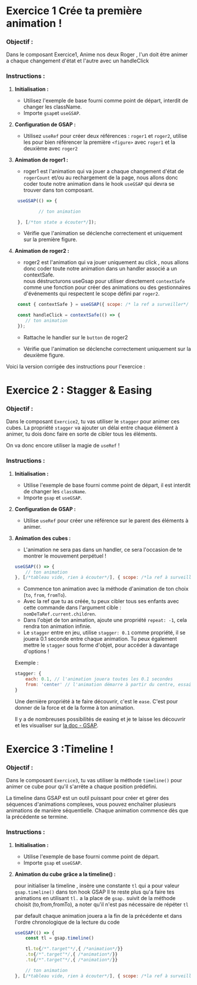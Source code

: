 # Exercice 1 Crée ta première animation ! 

### Objectif :
Dans le composant Exercice1,
Anime nos deux Roger , l'un doit être animer a chaque changement d'état et l'autre avec un handleClick 

### Instructions :

1. **Initialisation :**
   - Utilisez l'exemple de base fourni comme point de départ, interdit de changer les className.
   - Importe `gsap`et `useGSAP`.

2. **Configuration de GSAP :**
   - Utilisez `useRef` pour créer deux références : `roger1` et `roger2`, utilise les pour bien référencer la première `<figure>` avec `roger1` et la deuxième avec `roger2`

3. **Animation de roger1 :**
   - roger1 est l'animation qui va jouer a chaque changement d'état de `rogerCount` et/ou au rechargement de la page, nous allons donc coder toute notre animation dans le hook `useGSAP` qui devra se trouver dans ton composant.

   ```javascript  
    useGSAP(() => {

            // ton animation

    }, [/*ton state a écouter*/]);
    ```

   - Vérifie que l'animation se déclenche correctement et uniquement sur la première figure.

4. **Animation de roger2 :**
   - roger2 est l'animation qui va jouer uniquement au click , nous allons donc coder toute notre animation dans un handler associé a un contextSafe.  
    nous déstructurons useGsap pour utiliser directement `contextSafe` comme une fonction pour créer des animations ou des gestionnaires d'événements qui respectent le scope défini par `roger2`.

   ```javascript  
    const { contextSafe } = useGSAP({ scope: /* la ref a surveiller*/ });

    const handleClick = contextSafe(() => {
       // ton animation 
    });

    ```

    - Rattache le handler sur le `button` de roger2

   - Vérifie que l'animation se déclenche correctement uniquement sur la deuxième figure.

Voici la version corrigée des instructions pour l'exercice :

# Exercice 2 : Stagger & Easing

### Objectif :
Dans le composant `Exercice2`, tu vas utiliser le `stagger` pour animer ces cubes. La propriété `stagger` va ajouter un délai entre chaque élément à animer, tu dois donc faire en sorte de cibler tous les éléments.

On va donc encore utiliser la magie de `useRef` !

### Instructions :

1. **Initialisation :**
   - Utilise l'exemple de base fourni comme point de départ, il est interdit de changer les `className`.
   - Importe `gsap` et `useGSAP`.

2. **Configuration de GSAP :**
   - Utilise `useRef` pour créer une référence sur le parent des éléments à animer.

3. **Animation des cubes :**
   - L'animation ne sera pas dans un handler, ce sera l'occasion de te montrer le mouvement perpétuel !

    ```javascript  
    useGSAP(() => {
        // ton animation
    }, [/*tableau vide, rien à écouter*/], { scope: /*la ref à surveiller*/ });
    ```

   - Commence ton animation avec la méthode d'animation de ton choix (`to`, `from`, `fromTo`).
   - Avec la ref que tu as créée, tu peux cibler tous ses enfants avec cette commande dans l'argument cible : `nomDeTaRef.current.children`.
   - Dans l'objet de ton animation, ajoute une propriété `repeat: -1`, cela rendra ton animation infinie.
   - Le `stagger` entre en jeu, utilise `stagger: 0.1` comme propriété, il se jouera 0.1 seconde entre chaque animation. Tu peux également mettre le `stagger` sous forme d'objet, pour accéder à davantage d'options !

    Exemple :

    ```javascript
    stagger: {
        each: 0.1, // l'animation jouera toutes les 0.1 secondes
        from: 'center' // l'animation démarre à partir du centre, essaie ("start", "center", "edges", "random", ou "end")
    }
    ```

   Une dernière propriété à te faire découvrir, c'est le `ease`. C'est pour donner de la force et de la forme à ton animation.

   Il y a de nombreuses possibilités de easing et je te laisse les découvrir et les visualiser sur [la doc - GSAP](https://gsap.com/resources/getting-started/Easing).


# Exercice 3 :Timeline ! 
### Objectif :
Dans le composant `Exercice3`, tu vas utiliser la  méthode `timeline()` pour animer ce cube pour qu'il s'arrête a chaque position prédéfini.

La timeline dans GSAP est un outil puissant pour créer et gérer des séquences d'animations complexes, vous pouvez enchaîner plusieurs animations de manière séquentielle. Chaque animation commence dès que la précédente se termine.

### Instructions :

1. **Initialisation :**
   - Utilise l'exemple de base fourni comme point de départ.
   - Importe `gsap` et `useGSAP`.

2. **Animation du cube grâce a la timeline() :**
    
    pour initialiser la timeline , insère une constante `tl` qui a pour valeur `gsap.timeline()` dans ton hook GSAP
    Il te reste plus qu'a faire tes animations en utilisant `tl.` a la place de `gsap.` suivit de la méthode choisit (to,from,fromTo), a noter qu'il n'est pas nécessaire de répéter `tl`

    par default chaque animation jouera a la fin de la précédente et dans l'ordre chronologique de la lecture du code 

    ```javascript  
    useGSAP(() => {
        const tl = gsap.timeline()

        tl.to{/*".target"*/,{ /*animation*/}}
        .to{/*".target"*/,{ /*animation*/}}
        .to{/*".target"*/,{ /*animation*/}}

        // ton animation
    }, [/*tableau vide, rien à écouter*/], { scope: /*la ref à surveiller*/ });
    ```



